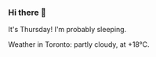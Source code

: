### Hi there :wave:

It's Thursday! I'm probably sleeping.

Weather in Toronto: partly cloudy, at +18°C.
